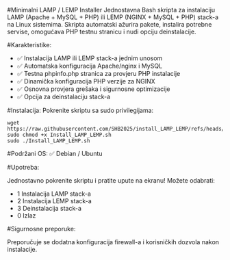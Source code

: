 #Minimalni LAMP / LEMP Installer
Jednostavna Bash skripta za instalaciju LAMP (Apache + MySQL + PHP) ili LEMP (NGINX + MySQL + PHP) stack-a na Linux sistemima. Skripta automatski ažurira pakete, instalira potrebne servise, omogućava PHP testnu stranicu i nudi opciju deinstalacije.

#Karakteristike:
- ✅ Instalacija LAMP ili LEMP stack-a jednim unosom
- ✅ Automatska konfiguracija Apache/nginx i MySQL
- ✅ Testna phpinfo.php stranica za provjeru PHP instalacije
- ✅ Dinamička konfiguracija PHP verzije za NGINX
- ✅ Osnovna provjera grešaka i sigurnosne optimizacije
- ✅ Opcija za deinstalaciju stack-a

#Instalacija:
Pokrenite skriptu sa sudo privilegijama:

    wget https://raw.githubusercontent.com/SHB2025/install_LAMP_LEMP/refs/heads/main/install_LAMP_LEMP.sh
    sudo chmod +x Install_LAMP_LEMP.sh
    sudo ./Install_LAMP_LEMP.sh

#Podržani OS:
✅ Debian / Ubuntu


#Upotreba:

Jednostavno pokrenite skriptu i pratite upute na ekranu! Možete odabrati:

- 1 Instalacija LAMP stack-a
- 2 Instalacija LEMP stack-a
- 3 Deinstalacija stack-a
- 0 Izlaz


#Sigurnosne preporuke:

Preporučuje se dodatna konfiguracija firewall-a i korisničkih dozvola nakon instalacije.
